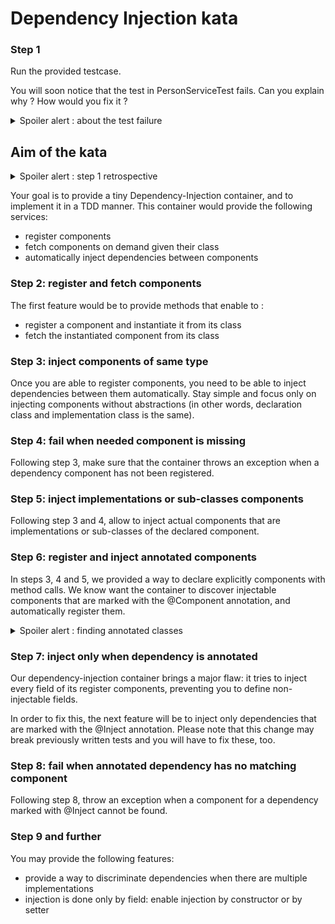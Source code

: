# Dependency Injection kata

### Step 1

Run the provided testcase.

You will soon notice that the test in PersonServiceTest fails. Can you explain why ? How would you fix it ?


<details><summary>Spoiler alert : about the test failure</summary>
<p>

Initialization of PersonRepository dependency is hardcoded in PersonService constructor.
This is a violation of the Dependency Inversion Principle (see https://en.wikipedia.org/wiki/SOLID).

The initialization of the dependency in PersonService should be performed from outside the PersonService class.
</p>
</details>

## Aim of the kata

<details><summary>Spoiler alert : step 1 retrospective</summary>
<p>

Fixing step 1, you probably ended setting the dependency from PersonService to PersonRepository inside the test method.
Thus, you had the opportunity to provide a test double (aka a mock) for PersonRepository, freeing yourself from the thrown Exception.

</p>
</details>

Your goal is to provide a tiny Dependency-Injection container, and to implement it in a TDD manner.
This container would provide the following services:
* register components
* fetch components on demand given their class
* automatically inject dependencies between components

### Step 2: register and fetch components

The first feature would be to provide methods that enable to :
* register a component and instantiate it from its class
* fetch the instantiated component from its class

### Step 3: inject components of same type

Once you are able to register components, you need to be able to inject dependencies between them automatically.
Stay simple and focus only on injecting components without abstractions (in other words, declaration class and implementation class is the same).

### Step 4: fail when needed component is missing

Following step 3, make sure that the container throws an exception when a dependency component has not been registered.

### Step 5: inject implementations or sub-classes components

Following step 3 and 4, allow to inject actual components that are implementations or sub-classes of the declared component.

### Step 6: register and inject annotated components

In steps 3, 4 and 5, we provided a way to declare explicitly components with method calls.
We know want the container to discover injectable components that are marked with the @Component annotation, and automatically register them.

<details><summary>Spoiler alert : finding annotated classes</summary>
<p>

Finding all annotated classes at runtime can be a daunting task: you would have to, among other things, to:
* retrieve the classpath property
* scan the .class in each classpath element (that means for instance browsing .jar files as ZIP files)
* provide you own classloader implementation to load binary .class files into real classes
* for each one of the classes check if it is annotated

You would better use a framework dedicated to classpath scanning, such as Classgraph (https://github.com/classgraph/classgraph), it will save you lots of time.
</p>
</details>

### Step 7: inject only when dependency is annotated

Our dependency-injection container brings a major flaw: it tries to inject every field of its register components, preventing you to define non-injectable fields.

In order to fix this, the next feature will be to inject only dependencies that are marked with the @Inject annotation. Please note that this change may break previously written tests and you will have to fix these, too.

### Step 8: fail when annotated dependency has no matching component

Following step 8, throw an exception when a component for a dependency marked with @Inject cannot be found.

### Step 9 and further

You may provide the following features:
* provide a way to discriminate dependencies when there are multiple implementations
* injection is done only by field: enable injection by constructor or by setter
